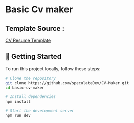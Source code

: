# Basic Cv maker

## Template Source :

[CV Resume Template](https://www.figma.com/community/file/777098881940669714/cv-resume)

## 🚀 Getting Started

To run this project locally, follow these steps:

```bash
# Clone the repository
git clone https://github.com/speculateDev/CV-Maker.git
cd basic-cv-maker

# Install dependencies
npm install

# Start the development server
npm run dev
```
